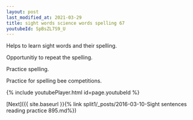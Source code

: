 ```yaml
---
layout: post
last_modified_at: 2021-03-29
title: sight words science words spelling 67
youtubeId: SpBsZL7S9_U
---
```

 
 
Helps to learn sight words and their spelling.

Opportunitiy to repeat the spelling. 

Practice spelling. 
 
Practice for spelling bee competitions. 
 
{% include youtubePlayer.html id=page.youtubeId %}
 
 

[Next]({{ site.baseurl }}{% link  split1/_posts/2016-03-10-Sight sentences reading practice 895.md%})
 

